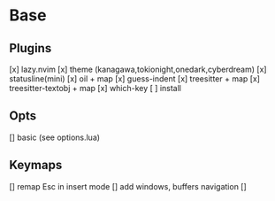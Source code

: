 # Base

## Plugins

[x] lazy.nvim
[x] theme (kanagawa,tokionight,onedark,cyberdream)
[x] statusline(mini)
[x] oil + map
[x] guess-indent
[x] treesitter + map
[x] treesitter-textobj + map
[x] which-key
[ ] install

## Opts
[] basic (see options.lua)

## Keymaps
[] remap Esc in insert mode
[] add windows, buffers navigation
[]  

